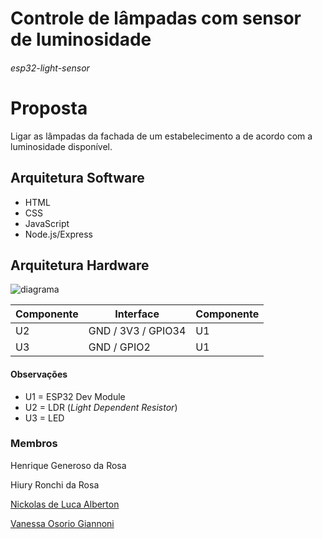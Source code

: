 # Controle de lâmpadas com sensor de luminosidade 
###### esp32-light-sensor

# Proposta
Ligar as lâmpadas da fachada de um estabelecimento a de acordo com a luminosidade disponível.

## Arquitetura Software
- HTML
- CSS
- JavaScript
- Node.js/Express

## Arquitetura Hardware

![diagrama](https://user-images.githubusercontent.com/17858166/144089481-f500a16b-5ec6-4199-a1f6-54f5088c0da3.jpg)

| Componente | Interface | Componente |
| --- | --- | --- |
| U2 | GND / 3V3 / GPIO34 | U1 |
| U3 | GND / GPIO2 | U1 |


#### Observações
- U1 = ESP32 Dev Module
- U2 = LDR (_Light Dependent Resistor_)
- U3 = LED

### Membros
Henrique Generoso da Rosa 

Hiury Ronchi da Rosa 

[Nickolas de Luca Alberton](https://github.com/nickolasdeluca "Nickolas de Luca Alberton") 

[Vanessa Osorio Giannoni](https://github.com/vanessagiannoni "Vanessa Osorio Giannoni")
